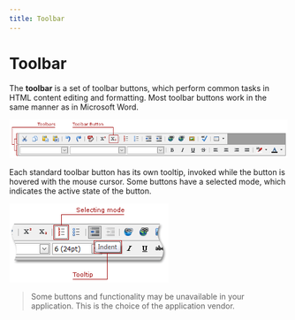 ```yaml
---
title: Toolbar
---
```

# Toolbar
The **toolbar** is a set of toolbar buttons, which perform common tasks in HTML content editing and formatting. Most toolbar buttons work in the same manner as in Microsoft Word.

![ASPxHtmlEditor-Toolbars](../../../images/img7357.png)

Each standard toolbar button has its own tooltip, invoked while the button is hovered with the mouse cursor. Some buttons have a selected mode, which indicates the active state of the button.

![ASPxHtmlEditor-toolbarbuttonhovering](../../../images/img7359.png)

> Some buttons and functionality may be unavailable in your application. This is the choice of the application vendor.